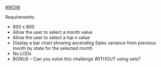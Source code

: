 [#WOW](https://bi.envaseconnect.cloud/#/site/EnvaseCustomerDiagnostics/home)

Requirements
* 800 x 800
* Allow the user to select a month value
* Allow the user to select a top n value
* Display a bar chart showing ascending Sales variance from previous month by state for the selected month
* No LODs
* BONUS – Can you solve this challenge WITHOUT using sets? 
